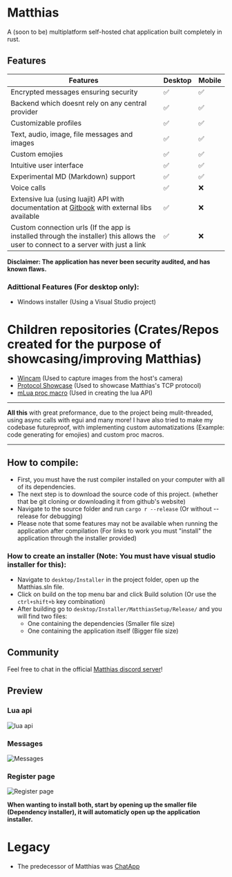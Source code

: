 # Matthias
A (soon to be) multiplatform self-hosted chat application built completely in rust.
## Features
| Features | Desktop | Mobile |
| -------- | ------- | ------- |
| Encrypted messages ensuring security  | ✅ | ✅ |
| Backend which doesnt rely on any central provider | ✅ | ✅ |
| Customizable profiles    | ✅ | ✅ |
| Text, audio, image, file messages and images | ✅ | ✅ |
| Custom emojies | ✅ | ✅ |
| Intuitive user interface | ✅ | ✅ |
| Experimental MD (Markdown) support | ✅ | ✅ |
| Voice calls | ✅ | ❌ |
| Extensive lua (using luajit) API with documentation at [Gitbook](https://matthias.gitbook.io/) with external libs available | ✅ | ❌ |
| Custom connection urls (If the app is installed through the installer) this allows the user to connect to a server with just a link | ✅ | ❌ |

**Disclaimer: The application has never been security audited, and has known flaws.**

### Adittional Features (For desktop only):
- Windows installer (Using a Visual Studio project)

# Children repositories (Crates/Repos created for the purpose of showcasing/improving Matthias)
- [Wincam](https://github.com/marci1175/wincam) (Used to capture images from the host's camera)
- [Protocol Showcase](https://github.com/marci1175/matthias-tokio-protocol/tree/master) (Used to showcase Matthias's TCP protocol)
- [mLua proc macro](https://github.com/marci1175/mlua_proc_macro) (Used in creating the lua API)

_________________________________________________________
__All this__ with great preformance, due to the project being mulit-threaded, using async calls with egui and many more!
I have also tried to make my codebase futureproof, with implementing custom automatizations (Example: code generating for emojies) and custom proc macros.
_________________________________________________________

## How to compile:
- First, you must have the rust compiler installed on your computer with all of its dependencies.
- The next step is to download the source code of this project. (whether that be git cloning or downloading it from github's website)
- Navigate to the source folder and run ```cargo r --release``` (Or without --release for debugging)
- Please note that some features may not be available when running the application after compilation (For links to work you must "install" the application through the installer provided)
### How to create an installer (Note: You must have visual studio installer for this):
- Navigate to `desktop/Installer` in the project folder, open up the Matthias.sln file.
- Click on build on the top menu bar and click Build solution (Or use the `ctrl+shift+b` key combination)
- After building go to `desktop/Installer/MatthiasSetup/Release/` and you will find two files:
  - One containing the dependencies (Smaller file size)
  - One containing the application itself (Bigger file size)

## Community
Feel free to chat in the official [Matthias discord server](https://discord.gg/66KFkByMGa)!

## Preview
### Lua api
![lua api](https://github.com/marci1175/Matthias/blob/813d91dec618beca08e85f9c09e7acb1d977c03d/.github/assets/luaapi.png)
### Messages
![Messages](https://github.com/marci1175/Matthias/blob/813d91dec618beca08e85f9c09e7acb1d977c03d/.github/assets/messages.png)
### Register page
![Register page](https://github.com/marci1175/Matthias/blob/813d91dec618beca08e85f9c09e7acb1d977c03d/.github/assets/register.png)

**When wanting to install both, start by opening up the smaller file (Dependency installer), it will automaticly open up the application installer.**

# Legacy
- The predecessor of Matthias was [ChatApp](https://github.com/marci1175/ChatApp)
